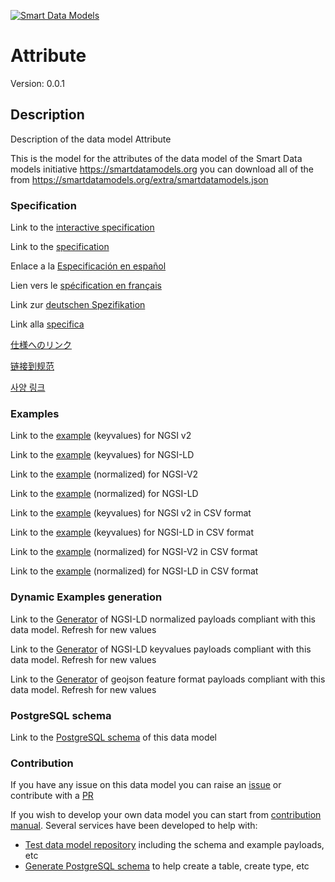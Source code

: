 [![Smart Data Models](https://smartdatamodels.org/wp-content/uploads/2022/01/SmartDataModels_logo.png "Logo")](https://smartdatamodels.org)
# Attribute
Version: 0.0.1

## Description 

Description of the data model Attribute 

This is the model for the attributes of the data model of the Smart Data models initiative https://smartdatamodels.org you can download all of the from https://smartdatamodels.org/extra/smartdatamodels.json
### Specification

Link to the [interactive specification](https://swagger.lab.fiware.org/?url=https://smart-data-models.github.io/dataModel.SmartDataModels/Attribute/swagger.yaml)

Link to the [specification](https://github.com/smart-data-models/dataModel.SmartDataModels/blob/master/Attribute/doc/spec.md)

Enlace a la [Especificación en español](https://github.com/smart-data-models/dataModel.SmartDataModels/blob/master/Attribute/doc/spec_ES.md)

Lien vers le [spécification en français](https://github.com/smart-data-models/dataModel.SmartDataModels/blob/master/Attribute/doc/spec_FR.md)

Link zur [deutschen Spezifikation](https://github.com/smart-data-models/dataModel.SmartDataModels/blob/master/Attribute/doc/spec_DE.md)

Link alla [specifica](https://github.com/smart-data-models/dataModel.SmartDataModels/blob/master/Attribute/doc/spec_IT.md)

[仕様へのリンク](https://github.com/smart-data-models/dataModel.SmartDataModels/blob/master/Attribute/doc/spec_JA.md)

[链接到规范](https://github.com/smart-data-models/dataModel.SmartDataModels/blob/master/Attribute/doc/spec_ZH.md)

[사양 링크](https://github.com/smart-data-models/dataModel.SmartDataModels/blob/master/Attribute/doc/spec_KO.md)
### Examples

Link to the [example](https://smart-data-models.github.io/dataModel.SmartDataModels/Attribute/examples/example.json) (keyvalues) for NGSI v2

Link to the [example](https://smart-data-models.github.io/dataModel.SmartDataModels/Attribute/examples/example.jsonld) (keyvalues) for NGSI-LD

Link to the [example](https://smart-data-models.github.io/dataModel.SmartDataModels/Attribute/examples/example-normalized.json) (normalized) for NGSI-V2

Link to the [example](https://smart-data-models.github.io/dataModel.SmartDataModels/Attribute/examples/example-normalized.jsonld) (normalized) for NGSI-LD

Link to the [example](https://github.com/smart-data-models/dataModel.SmartDataModels/blob/master/Attribute/examples/example.json.csv) (keyvalues) for NGSI v2 in CSV format

Link to the [example](https://github.com/smart-data-models/dataModel.SmartDataModels/blob/master/Attribute/examples/example.jsonld.csv) (keyvalues) for NGSI-LD in CSV format

Link to the [example](https://github.com/smart-data-models/dataModel.SmartDataModels/blob/master/Attribute/examples/example-normalized.json.csv) (normalized) for NGSI-V2 in CSV format

Link to the [example](https://github.com/smart-data-models/dataModel.SmartDataModels/blob/master/Attribute/examples/example-normalized.jsonld.csv) (normalized) for NGSI-LD in CSV format
### Dynamic Examples generation

Link to the [Generator](https://smartdatamodels.org/extra/ngsi-ld_generator.php?schemaUrl=https://raw.githubusercontent.com/smart-data-models/dataModel.SmartDataModels/master/Attribute/schema.json&email=info@smartdatamodels.org) of NGSI-LD normalized payloads compliant with this data model. Refresh for new values

Link to the [Generator](https://smartdatamodels.org/extra/ngsi-ld_generator_keyvalues.php?schemaUrl=https://raw.githubusercontent.com/smart-data-models/dataModel.SmartDataModels/master/Attribute/schema.json&email=info@smartdatamodels.org) of NGSI-LD keyvalues payloads compliant with this data model. Refresh for new values

Link to the [Generator](https://smartdatamodels.org/extra/geojson_features_generator.php?schemaUrl=https://raw.githubusercontent.com/smart-data-models/dataModel.SmartDataModels/master/Attribute/schema.json&email=info@smartdatamodels.org) of geojson feature format payloads compliant with this data model. Refresh for new values
### PostgreSQL schema

Link to the [PostgreSQL schema](https://github.com/smart-data-models/dataModel.SmartDataModels/blob/master/Attribute/schema.sql) of this data model
### Contribution

 If you have any issue on this data model you can raise an [issue](https://github.com/smart-data-models/dataModel.SmartDataModels/issues)  or contribute with a [PR](https://github.com/smart-data-models/dataModel.SmartDataModels/pulls)

 If you wish to develop your own data model you can start from [contribution manual](https://bit.ly/contribution_manual). Several services have been developed to help with: 
 - [Test data model repository](https://smartdatamodels.org/index.php/data-models-contribution-api/) including the schema and example payloads, etc
 - [Generate PostgreSQL schema](https://smartdatamodels.org/index.php/sql-service/) to help create a table, create type, etc